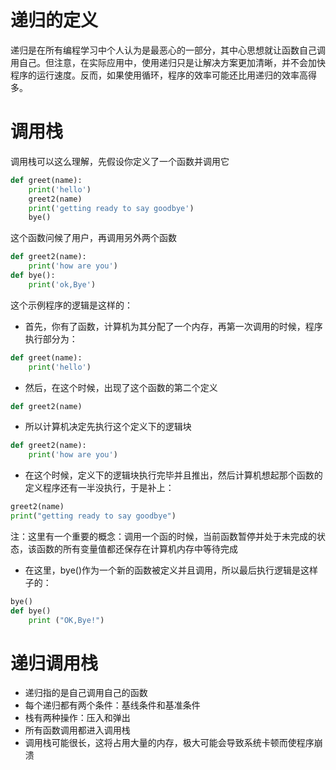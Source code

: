 
# 递归的定义
递归是在所有编程学习中个人认为是最恶心的一部分，其中心思想就让函数自己调用自己。但注意，在实际应用中，使用递归只是让解决方案更加清晰，并不会加快程序的运行速度。反而，如果使用循环，程序的效率可能还比用递归的效率高得多。

# 调用栈
调用栈可以这么理解，先假设你定义了一个函数并调用它  


```python
def greet(name):
    print('hello')
    greet2(name)
    print('getting ready to say goodbye')
    bye()
```

这个函数问候了用户，再调用另外两个函数


```python
def greet2(name):
    print('how are you')
def bye():
    print('ok,Bye')
```

这个示例程序的逻辑是这样的：
- 首先，你有了函数，计算机为其分配了一个内存，再第一次调用的时候，程序执行部分为：


```python
def greet(name):
    print('hello')
```

- 然后，在这个时候，出现了这个函数的第二个定义
```python
def greet2(name)
```
- 所以计算机决定先执行这个定义下的逻辑块


```python
def greet2(name):
    print('how are you')
```

- 在这个时候，定义下的逻辑块执行完毕并且推出，然后计算机想起那个函数的定义程序还有一半没执行，于是补上：
```python
greet2(name)
print("getting ready to say goodbye")
```
注：这里有一个重要的概念：调用一个函的时候，当前函数暂停并处于未完成的状态，该函数的所有变量值都还保存在计算机内存中等待完成

- 在这里，bye()作为一个新的函数被定义并且调用，所以最后执行逻辑是这样子的：
```python
bye()
def bye()
    print ("OK,Bye!")
```

# 递归调用栈

- 递归指的是自己调用自己的函数
- 每个递归都有两个条件：基线条件和基准条件
- 栈有两种操作：压入和弹出
- 所有函数调用都进入调用栈
- 调用栈可能很长，这将占用大量的内存，极大可能会导致系统卡顿而使程序崩溃


```python

```
